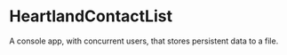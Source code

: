 # HeartlandContactList
A console app, with concurrent users, that stores persistent data to a file.
